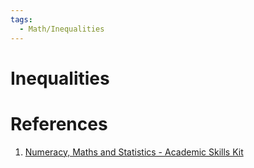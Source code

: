 ```yaml
---
tags:
  - Math/Inequalities
---
```

# Inequalities



# References
1. [Numeracy, Maths and Statistics - Academic Skills Kit](https://www.ncl.ac.uk/webtemplate/ask-assets/external/maths-resources/economics/algebra/inequalities.html#:~:text=Inequalities%20are%20used%20to%20compare,of%20x%2Cy%20and%20z%20.)

